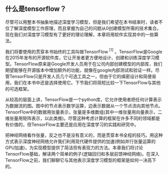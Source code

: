 ## 什么是tensorflow？
尽管可以用整本书抽象地描述深度学习模型，但是我们希望在本书结束时，读者不仅了解深度模型工作原理，而且掌握为自己的问题从0创建模型所需的技术集合。现在我们对深度学习模型有了更好的理论理解，本章将用软件实现其中的一些算法。

我们将要使用的贯穿本书始终的工具叫做TensorFlow $^{[1]}$ 。TensorFlow是Google在2015年发布的开源软件库，它让开发者更方便地设计、创建和训练深度学习模型。TensorFlow原来是Google开发人员用于在公司内部创建模型的内部库，我们期望能够在开源版本中增加额外的功能，就像在google内部测试和验证一样。尽管TensorFlow只是开发人员几个可选工具之一，但由于它的缜密设计和简便易用，我们在本书中还是选择使用它。下节我们将简短比较一下TensorFlow与其他的可选框架。

从较高的层面上讲，TensorFlow是一个python库，它允许使用者把任何计算表示为数据流的图。图中的节点表示数学运算，边表示数据从一个节点流向其他节点。TensorFlow中的数据用张量表示，张量是多维数组(其中一维张量用向量表示，二维张量用矩阵表示，以此类推)。尽管这种考虑计算的框架在许多不同的领域都是有价值的，但TensorFlow主要还是应用在深度学习的实践和研究中。

把神经网络看作张量，反之也不是没有意义的，而是贯穿本书全程的技巧。用这种方式表示深度神经网络允许我们利用现代硬件提供的加速(例如并行张量运算的GPU加速)，为实现模型提供了简洁但有表现力的方法。本章我们将讨论TensorFlow基础，解读两个简单的例子(逻辑回归和多层前馈神经网络)。在深入TensorFlow之前，我们聊聊它与其他表示深度学习模型的框架是如何一决高下的。


> [1]: https://www.tensorflow.org/
